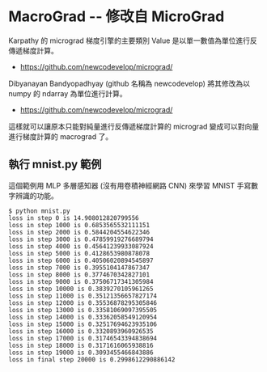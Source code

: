 # MacroGrad -- 修改自 MicroGrad

Karpathy 的 micrograd 梯度引擎的主要類別 Value 是以單一數值為單位進行反傳遞梯度計算。

* https://github.com/newcodevelop/micrograd/

Dibyanayan Bandyopadhyay (github 名稱為 newcodevelop) 將其修改為以 numpy 的 ndarray 為單位進行計算。

* https://github.com/newcodevelop/micrograd/

這樣就可以讓原本只能對純量進行反傳遞梯度計算的 micrograd 變成可以對向量進行梯度計算的 macrograd 了。

## 執行 mnist.py 範例

這個範例用 MLP 多層感知器 (沒有用卷積神經網路 CNN) 來學習 MNIST 手寫數字辨識的功能。

```
$ python mnist.py
loss in step 0 is 14.908012820799556
loss in step 1000 is 0.6853565532111151
loss in step 2000 is 0.5844204554622346
loss in step 3000 is 0.47859919276689794
loss in step 4000 is 0.45641239933087924
loss in step 5000 is 0.4128653980878078
loss in step 6000 is 0.40506020894545897
loss in step 7000 is 0.3955104147867347
loss in step 8000 is 0.3774670342827101
loss in step 9000 is 0.37506717341305984
loss in step 10000 is 0.3839270105961265
loss in step 11000 is 0.35121356657827174
loss in step 12000 is 0.35536878295305846
loss in step 13000 is 0.33581069097395505
loss in step 14000 is 0.33362058549120954
loss in step 15000 is 0.32517694623935106
loss in step 16000 is 0.3320893960926535
loss in step 17000 is 0.31746543394838694
loss in step 18000 is 0.3171616065938816
loss in step 19000 is 0.3093455466843886
loss in final step 20000 is 0.2998612290886142
```

